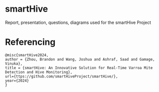 # smartHive
Report, presentation, questions, diagrams used for the smartHive Project

# Referencing
```
@misc{smartHive2024,
author = {Zhou, Brandon and Wang, Joshua and Ashraf, Saad and Gamage, Vinuka},
title = {smartHive: An Innovative Solution for Real-Time Varroa Mite Detection and Hive Monitoring},
url={ttps://github.com/smartHiveProject/smartHive/},
year={2024}
}
```
